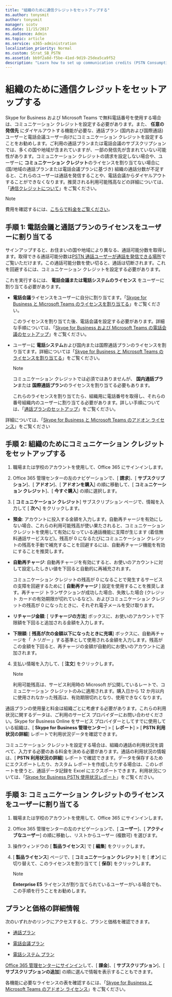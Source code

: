 ```yaml
---
title: "組織のために通信クレジットをセットアップする"
ms.author: tonysmit
author: tonysmit
manager: scotv
ms.date: 11/15/2017
ms.audience: Admin
ms.topic: article
ms.service: o365-administration
localization_priority: Normal
ms.custom: Strat_SB_PSTN
ms.assetid: bb9f2a8d-f5be-41ed-9d19-25dea5ca9f52
description: "Learn how to set up communication credits (PSTN Consumption) billing licenses for your users and organization. "
---
```


# 組織のために通信クレジットをセットアップする

Skype for Business および Microsoft Teams で無料電話番号を使用する場合は、コミュニケーション クレジットを設定する必要があります。また、 **任意の発信先** にダイヤルアウトする機能が必要な、通話プラン (国内および国際通話) ユーザーと電話会議ユーザー向けにコミュニケーション クレジットを設定することをお勧めします。ご利用の通話プランまたは電話会議のサブスクリプションでは、多くの国や地域が含まれていますが、一部の発信先が含まれていない可能性があります。コミュニケーション クレジットの請求を設定しない場合や、ユーザーに **コミュニケーション クレジット**のライセンスを割り当てない場合に (国/地域の通話プランまたは電話会議プランに基づき) 組織の通話分数が不足すると、これらのユーザーは通話を発信することや、電話会議からダイヤルアウトすることができなくなります。推奨される利用可能残高などの詳細については、「[通信クレジットについて](what-are-communications-credits.md)」をご覧ください。
  
> [!NOTE]
> 費用を確認するには、[こちらで料金をご覧ください](https://go.microsoft.com/fwlink/p/?LinkId=799523 )。 
  
## 手順 1: 電話会議と通話プランのライセンスをユーザーに割り当てる

サインアップすると、お住まいの国や地域により異なる、通話可能分数を取得します。取得できる通話可能分数は[PSTN 通話ユーザーが通話を発信できる場所](https://support.office.com/article/9fb78723-05f4-4b86-98e4-fa2a1da3ab5c)でご覧いただけます。この通話可能分数を使い切ると、通話は切断されます。これを回避するには、コミュニケーション クレジットを設定する必要があります。
  
これを実行するには、 **電話会議または電話システムのライセンス** をユーザーに割り当てる必要があります。
  
- **電話会議**ライセンスをユーザーに自分に割り当てます。「[Skype for Business と Microsoft Teams のライセンスを割り当てる](assign-skype-for-business-and-microsoft-teams-licenses.md)」をご覧ください。
    
    このライセンスを割り当てた後、電話会議を設定する必要があります。詳細な手順については、「[Skype for Business および Microsoft Teams の電話会議のセットアップ](../audio-conferencing-in-office-365/set-up-audio-conferencing-for-skype-for-business-and-microsoft-teams.md)」をご覧ください。
    
- ユーザーに **電話システム**および国内または国際通話プランのライセンスを割り当てます。詳細については「[Skype for Business と Microsoft Teams のライセンスを割り当てる](assign-skype-for-business-and-microsoft-teams-licenses.md)」をご覧ください。
    
    > [!NOTE]
    > コミュニケーション クレジットでは必須ではありませんが、 **国内通話プラン**または **国際通話プラン**のライセンスを割り当てる必要もあります。 
  
    これらのライセンスを割り当てたら、組織用に電話番号を取得し、それらの番号組織内のユーザーに割り当てる必要があります。詳しい手順については、「[通話プランのセットアップ](../what-are-calling-plans-in-office-365/set-up-calling-plans.md)」をご覧ください。
    
詳細については、「[Skype for Business と Microsoft Teams のアドオン ライセンス](skype-for-business-and-microsoft-teams-add-on-licensing.md)」をご覧ください
  
## 手順 2: 組織のためにコミュニケーション クレジットをセットアップする

1. 職場または学校のアカウントを使用して、Office 365 にサインインします。
    
2. Office 365 管理センターの左のナビゲーションで、[ **請求**]、[ **サブスクリプション**]、[ **アドオン**]、[ **アドオンを購入**] の順に移動して、[ **コミュニケーション クレジット**]、[ **今すぐ購入**] の順に選択します。
    
3. [ **コミュニケーション クレジット**] サブスクリプション ページで、情報を入力して [ **次へ**] をクリックします。
    
  - **預金**: アカウントに投入する金額を入力します。自動再チャージを有効にしない場合、これらの利用可能残高が使い果たされると、コミュニケーション クレジットを使用して有効になっている通話機能に支障が生じます (着信無料通話サービスなど)。残高が 0 になるたびにコミュニケーション クレジットの残高を手動で補充することを回避するには、自動再チャージ機能を有効にすることを推奨します。
    
  - **自動再チャージ**: 自動再チャージを有効にすると、お使いのアカウントに対して設定したしきい値を下回ると自動的に再補充されます。
    
    コミュニケーション クレジットの残高が 0 になることで発生するサービスの支障を回避するために [ **自動再チャージ** ] 設定を使用することを推奨します。再チャージ トランザクションが成功した場合、失敗した場合 (クレジット カードの有効期限が切れているなど)、およびコミュニケーション クレジットの残高が 0 になったときに、それぞれ電子メールを受け取ります。
    
  - **リチャージ金額**: [ **リチャージの方法**] ボックスに、お使いのアカウントで下限額を下回ると追加される金額を入力します。
    
  - **下限額**: [ **残高が次の金額以下になったときに充填**] ボックスに、自動再チャージを「 *トリガー*  」する基準として使用される金額を入力します。残高がこの金額を下回ると、再チャージの金額が自動的にお使いのアカウントに追加されます。
    
4. 支払い情報を入力して、[ **注文**] をクリックします。
    
    > [!NOTE]
    > 利用可能残高は、サービス利用時の Microsoft が公開しているレートで、コミュニケーション クレジットのみに適用されます。購入日から 12 か月以内に使用されなかった残高は、有効期限切れとなり、使用できなくなります。 
  
通話プランの使用量と料金は組織ごとに考慮する必要があります。これらの利用状況に関するデータは、ご利用のサービス プロバイダーにお問い合わせください。Skype for Business Online をサービス プロバイダーとしてすでに使用している組織は、[ **Skype for Business 管理センター**] > [ **レポート**] > [ **PSTN 利用状況の詳細**] レポートで利用状況データを確認できます。
  
コミュニケーション クレジットを設定する場合は、組織の通話の利用状況を調べて、入力する必要のある料金を決める必要があります。通話の利用状況の情報は、[ **PSTN 利用状況の詳細**] レポートで確認できます。データを保存するためにエクスポートしたり、カスタム レポートを作成したりする場合は、このレポートを使うと、通話データ記録を Excel にエクスポートできます。利用状況については、「[Skype for Business PSTN 使用状況レポート](../skype-for-business-online-reporting/skype-for-business-pstn-usage-report.md)」をご覧ください。
  
## 手順 3: コミュニケーション クレジットのライセンスをユーザーに割り当てる

1. 職場または学校のアカウントを使用して、Office 365 にサインインします。
    
2. Office 365 管理センターの左のナビゲーションで、[ **ユーザー**]、[ **アクティブなユーザー**] の順に移動し、リストからユーザー (複数可) を選びます。
    
3. 操作ウィンドウの [ **製品ライセンス**] で [ **編集**] をクリックします。
    
4. [ **製品ライセンス**] ページで、[ **コミュニケーション クレジット**] を [ **オン**] に切り替えて、このライセンスを割り当てて [ **保存**] をクリックします。
    
    > [!NOTE]
    > **Enterprise E5** ライセンスが割り当てられているユーザーがいる場合でも、この手順を行うことをお勧めします。
  
## プランと価格の詳細情報

次のいずれかのリンクにアクセスすると、プランと価格を確認できます。
  
- [通話プラン](https://go.microsoft.com/fwlink/?LinkId=799761 )
    
- [電話会議プラン](https://go.microsoft.com/fwlink/?LinkId=799762 )
    
- [電話システム プラン](https://go.microsoft.com/fwlink/?LinkId=799763)
    
[Office 365 管理センターにサインイン](https://portal.office.com/adminportal/home?add=sub&amp;adminportal=1#/catalog)して、[ **課金**]、[ **サブスクリプション**]、[ **サブスクリプションの追加**] の順に選んで情報を表示することもできます。
  
各機能に必要なライセンスの表を確認するには、「[Skype for Business と Microsoft Teams のアドオン ライセンス](skype-for-business-and-microsoft-teams-add-on-licensing.md)」をご覧ください。
  

